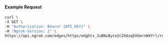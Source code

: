 <!-- Code generated for API Clients. DO NOT EDIT. -->

#### Example Request

```bash
curl \
-X GET \
-H "Authorization: Bearer {API_KEY}" \
-H "Ngrok-Version: 2" \
https://api.ngrok.com/edges/https/edghts_2uBNz8yce2c2hOzq5XGmrnWXYrl/routes/edghtsrt_2uBNz9QoFgjunmuARe4TjbAKhjP/compression
```
